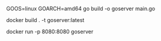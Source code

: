 GOOS=linux GOARCH=amd64 go build -o goserver main.go

docker build . -t goserver:latest

docker run -p 8080:8080 goserver
